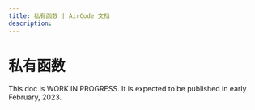 ```yaml
---
title: 私有函数 | AirCode 文档
description: 
---
```


# 私有函数

This doc is WORK IN PROGRESS. It is expected to be published in early February, 2023.
